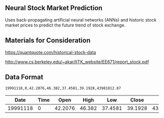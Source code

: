 ## Neural Stock Market Prediction
Uses back-propagating artificial neural networks (ANNs) and historic stock market prices to predict the future trend of stock exchange.

## Materials for Consideration
<https://quantquote.com/historical-stock-data>

<http://www.cs.berkeley.edu/~akar/IITK_website/EE671/report_stock.pdf>

## Data Format

`19991118,0,42.2076,46.382,37.4581,39.1928,43981812.87`

|Date|Time|Open|High|Low|Close|Volume|
|---|---|---|---|---|---|---|
|19991118|0|42.2076|46.382|37.4581|39.1928|43981812.87|
